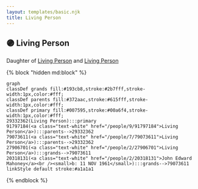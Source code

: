 ```yaml
---
layout: templates/basic.njk
title: Living Person
---
```

## 🟣 Living Person

Daughter of [Living Person](/people/7/79073611) and [Living Person](/people/9/91797184)

{% block "hidden md:block" %}
```mermaid
graph
classDef grands fill:#193cb8,stroke:#2b7fff,stroke-width:1px,color:#fff;
classDef parents fill:#372aac,stroke:#615fff,stroke-width:1px,color:#fff;
classDef primary fill:#007595,stroke:#00a6f4,stroke-width:1px,color:#fff;
29332362(Living Person):::primary
91797184(<a class="text-white" href="/people/9/91797184">Living Person</a>):::parents-->29332362
79073611(<a class="text-white" href="/people/7/79073611">Living Person</a>):::parents-->29332362
27906701(<a class="text-white" href="/people/2/27906701">Living Person</a>):::grands-->79073611
20318131(<a class="text-white" href="/people/2/20318131">John Edward Mahoney</a><br /><small>b: 11 NOV 1961</small>):::grands-->79073611
linkStyle default stroke:#a1a1a1
```
{% endblock %}
